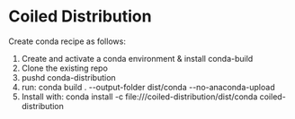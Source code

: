 # Coiled Distribution

Create conda recipe as follows:
1.  Create and activate a conda environment & install conda-build 
2.  Clone the existing repo
3.  pushd conda-distribution
3.  run:  conda build . --output-folder dist/conda --no-anaconda-upload
4.  Install with:  conda install -c file://<CWD>/coiled-distribution/dist/conda coiled-distribution